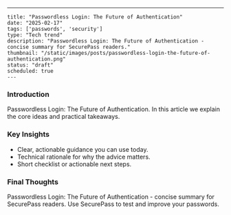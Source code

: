 ---
    title: "Passwordless Login: The Future of Authentication"
    date: "2025-02-17"
    tags: ['passwords', 'security']
    type: "Tech trend"
    description: "Passwordless Login: The Future of Authentication - concise summary for SecurePass readers."
    thumbnail: "/static/images/posts/passwordless-login-the-future-of-authentication.png"
    status: "draft"
    scheduled: true
    ---

### Introduction
Passwordless Login: The Future of Authentication. In this article we explain the core ideas and practical takeaways.

### Key Insights
- Clear, actionable guidance you can use today.
- Technical rationale for why the advice matters.
- Short checklist or actionable next steps.

### Final Thoughts
Passwordless Login: The Future of Authentication - concise summary for SecurePass readers. Use SecurePass to test and improve your passwords.
